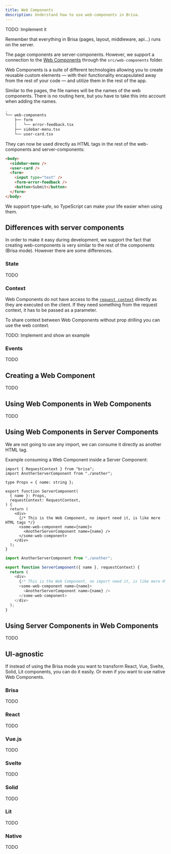```yaml
---
title: Web Components
description: Understand how to use web-components in Brisa.
---
```


TODO: Implement it

Remember that everything in Brisa (pages, layout, middleware, api...) runs on the server.

The page components are server-components. However, we support a connection to the [Web Components](https://developer.mozilla.org/en-US/docs/Web/API/Web_components) through the `src/web-components` folder.

Web Components is a suite of different technologies allowing you to create reusable custom elements — with their functionality encapsulated away from the rest of your code — and utilize them in the rest of the app.

Similar to the pages, the file names will be the names of the web components. There is no routing here, but you have to take this into account when adding the names.

```sh
.
└── web-components
    ├── form
    │   └── error-feedback.tsx
    ├── sidebar-menu.tsx
    └── user-card.tsx
```

They can now be used directly as HTML tags in the rest of the web-components and server-components:

```html
<body>
  <sidebar-menu />
  <user-card />
  <form>
    <input type="text" />
    <form-error-feedback />
    <button>Submit</button>
  </form>
</body>
```

We support type-safe, so TypeScript can make your life easier when using them.

## Differences with server components

In order to make it easy during development, we support the fact that creating web-components is very similar to the rest of the components (Brisa mode). However there are some differences.

### State

TODO

### Context

Web Components do not have access to the [`request context`](/docs/building-your-application/data-fetching/request-context) directly as they are executed on the client. If they need something from the request context, it has to be passed as a parameter.

To share context between Web Components without prop drilling you can use the web context.

TODO: Implement and show an example

### Events

TODO

## Creating a Web Component

TODO

## Using Web Components in Web Components

TODO

## Using Web Components in Server Components

We are not going to use any import, we can consume it directly as another HTML tag.

Example consuming a Web Component inside a Server Component:

```tsx filename="src/components/using-web-component.tsx" switcher
import { RequestContext } from "brisa";
import AnotherServerComponent from "./another";

type Props = { name: string };

export function ServerComponent(
  { name }: Props,
  requestContext: RequestContext,
) {
  return (
    <div>
      {/* This is the Web Component, no import need it, is like more HTML tags */}
      <some-web-component name={name}>
        <AnotherServerComponent name={name} />
      </some-web-component>
    </div>
  );
}
```

```js filename="src/components/using-web-component.js" switcher
import AnotherServerComponent from "./another";

export function ServerComponent({ name }, requestContext) {
  return (
    <div>
      {/* This is the Web Component, no import need it, is like more HTML tags */}
      <some-web-component name={name}>
        <AnotherServerComponent name={name} />
      </some-web-component>
    </div>
  );
}
```

## Using Server Components in Web Components

TODO

## UI-agnostic

If instead of using the Brisa mode you want to transform React, Vue, Svelte, Solid, Lit components, you can do it easily. Or even if you want to use native Web Components.

### Brisa

TODO

### React

TODO

### Vue.js

TODO

### Svelte

TODO

### Solid

TODO

### Lit

TODO

### Native

TODO

